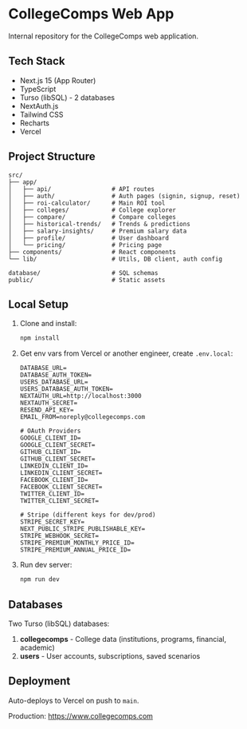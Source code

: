 # CollegeComps Web App

Internal repository for the CollegeComps web application.

## Tech Stack

- Next.js 15 (App Router)
- TypeScript
- Turso (libSQL) - 2 databases
- NextAuth.js
- Tailwind CSS
- Recharts
- Vercel

## Project Structure

```
src/
├── app/
│   ├── api/                 # API routes
│   ├── auth/                # Auth pages (signin, signup, reset)
│   ├── roi-calculator/      # Main ROI tool
│   ├── colleges/            # College explorer
│   ├── compare/             # Compare colleges
│   ├── historical-trends/   # Trends & predictions
│   ├── salary-insights/     # Premium salary data
│   ├── profile/             # User dashboard
│   └── pricing/             # Pricing page
├── components/              # React components
└── lib/                     # Utils, DB client, auth config

database/                    # SQL schemas
public/                      # Static assets
```

## Local Setup

1. Clone and install:
   ```bash
   npm install
   ```

2. Get env vars from Vercel or another engineer, create `.env.local`:
   ```env
   DATABASE_URL=
   DATABASE_AUTH_TOKEN=
   USERS_DATABASE_URL=
   USERS_DATABASE_AUTH_TOKEN=
   NEXTAUTH_URL=http://localhost:3000
   NEXTAUTH_SECRET=
   RESEND_API_KEY=
   EMAIL_FROM=noreply@collegecomps.com
   
   # OAuth Providers
   GOOGLE_CLIENT_ID=
   GOOGLE_CLIENT_SECRET=
   GITHUB_CLIENT_ID=
   GITHUB_CLIENT_SECRET=
   LINKEDIN_CLIENT_ID=
   LINKEDIN_CLIENT_SECRET=
   FACEBOOK_CLIENT_ID=
   FACEBOOK_CLIENT_SECRET=
   TWITTER_CLIENT_ID=
   TWITTER_CLIENT_SECRET=
   
   # Stripe (different keys for dev/prod)
   STRIPE_SECRET_KEY=
   NEXT_PUBLIC_STRIPE_PUBLISHABLE_KEY=
   STRIPE_WEBHOOK_SECRET=
   STRIPE_PREMIUM_MONTHLY_PRICE_ID=
   STRIPE_PREMIUM_ANNUAL_PRICE_ID=
   ```

3. Run dev server:
   ```bash
   npm run dev
   ```

## Databases

Two Turso (libSQL) databases:

1. **collegecomps** - College data (institutions, programs, financial, academic)
2. **users** - User accounts, subscriptions, saved scenarios

## Deployment

Auto-deploys to Vercel on push to `main`.

Production: https://www.collegecomps.com

